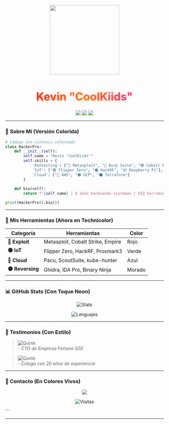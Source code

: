 <p align="center">
  <img src="https://raw.githubusercontent.com/KevinDevSecOps/Leer-sobre-CK/main/ck.png" width="220">
  
  <!-- Título con degradado de color -->
  <h1 align="center" style="color: #ff0000; font-size: 2.5em; background: linear-gradient(90deg, #ff0000, #ff8c00, #ff00ff); -webkit-background-clip: text; -webkit-text-fill-color: transparent; text-shadow: 0 0 10px rgba(255,0,0,0.3);">
    Kevin "CoolKiids"
  </h1>
  
  <!-- Badges de colores vivos -->
  <div align="center">
    <img src="https://img.shields.io/badge/RED_TEAM_LEAD-FF0000?style=for-the-badge&logo=heart&logoColor=white">
    <img src="https://img.shields.io/badge/KALI_OVERLORD-557C94?style=for-the-badge&logo=kali-linux&logoColor=white">
    <img src="https://img.shields.io/badge/BABY_FACED_SENIOR-FF00FF?style=for-the-badge">
  </div>
</p>

---

### 🌈 **Sobre Mí (Versión Colorida)**
```python
# Código con sintaxis coloreada
class HackerPro:
    def __init__(self):
        self.name = "Kevin 'CoolKiids'"
        self.skills = {
            'Pentesting': ["🔴 Metasploit", "🔵 Burp Suite", "🟣 Cobalt Strike"],
            'IoT': ["🟢 Flipper Zero", "🟠 HackRF", "🟡 Raspberry Pi"],
            'Cloud': ["🔵 AWS", "🟠 GCP", "⚫ Terraform"]
        }
    
    def bio(self):
        return f"{self.name} | 8 años hackeando sistemas | 632 herramientas Kali"

print(HackerPro().bio())
```

---

### 🎨 **Mis Herramientas (Ahora en Technicolor)**
<div align="center">

  | Categoría       | Herramientas                                                                 | Color |
  |-----------------|------------------------------------------------------------------------------|-------|
  | **🔴 Exploit**  | Metasploit, Cobalt Strike, Empire                                           | Rojo  |
  | **🟢 IoT**      | Flipper Zero, HackRF, Proxmark3                                             | Verde |
  | **🔵 Cloud**    | Pacu, ScoutSuite, kube-hunter                                               | Azul  |
  | **🟣 Reversing**| Ghidra, IDA Pro, Binary Ninja                                               | Morado|

</div>

---

### 📊 **GitHub Stats (Con Toque Neon)**
<div align="center">
  
  ![Stats](https://github-readme-stats.vercel.app/api?username=KevinDevSecOps&show_icons=true&title_color=ff0000&icon_color=ff00ff&text_color=00ff00&bg_color=000000&hide_border=true)
  
  ![Lenguajes](https://github-readme-stats.vercel.app/api/top-langs/?username=KevinDevSecOps&layout=compact&title_color=00ffff&text_color=ffffff&bg_color=000000&hide_border=true)

</div>

---

### 💬 **Testimonios (Con Estilo)**
> ![Quote](https://img.shields.io/badge/%22Pensé_que_era_el_becario..._hasta_que_vio_mis_exploits%22-FF00FF?style=for-the-badge)  
> *- CTO de Empresa Fortune 500*

> ![Quote](https://img.shields.io/badge/%22El_único_que_me_hace_sentir_viejo_en_este_rubro%22-00FF00?style=for-the-badge)  
> *- Colega con 20 años de experiencia*

---

### 📩 **Contacto (En Colores Vivos)**
<p align="center">
  <a href="mailto:kpcoolkids@gmail.com">
    <img src="https://img.shields.io/badge/✉️_Email-FF0000?style=for-the-badge&logo=gmail&logoColor=white">
  </a>
</p>

<div align="center">
  
  ![Visitas](https://visitor-badge.glitch.me/badge?page_id=KevinDevSecOps.KevinDevSecOps&style=for-the-badge&color=00ffff&labelColor=000000)
  
</div>
```

---




